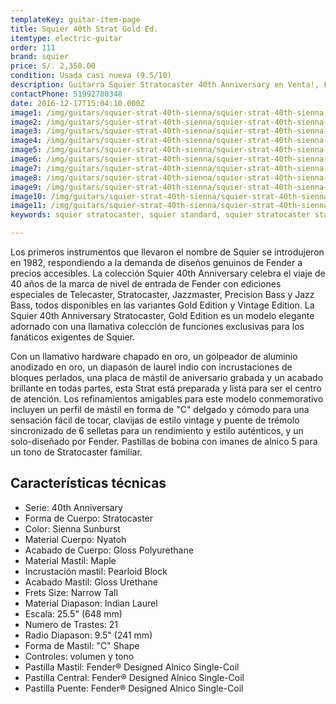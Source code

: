 ```yaml
---
templateKey: guitar-item-page
title: Squier 40th Strat Gold Ed.
itemtype: electric-guitar
order: 111
brand: squier
price: S/. 2,350.00
condition: Usada casi nueva (9.5/10)
description: Guitarra Squier Stratocaster 40th Anniversary en Venta!, Lima, Peru
contactPhone: 51992780348
date: 2016-12-17T15:04:10.000Z
image1: /img/guitars/squier-strat-40th-sienna/squier-strat-40th-sienna-01.jpg
image2: /img/guitars/squier-strat-40th-sienna/squier-strat-40th-sienna-02.jpg
image3: /img/guitars/squier-strat-40th-sienna/squier-strat-40th-sienna-03.jpg
image4: /img/guitars/squier-strat-40th-sienna/squier-strat-40th-sienna-04.jpg
image5: /img/guitars/squier-strat-40th-sienna/squier-strat-40th-sienna-05.jpg
image6: /img/guitars/squier-strat-40th-sienna/squier-strat-40th-sienna-06.jpg
image7: /img/guitars/squier-strat-40th-sienna/squier-strat-40th-sienna-07.jpg
image8: /img/guitars/squier-strat-40th-sienna/squier-strat-40th-sienna-08.jpg
image9: /img/guitars/squier-strat-40th-sienna/squier-strat-40th-sienna-09.jpg
image10: /img/guitars/squier-strat-40th-sienna/squier-strat-40th-sienna-10.jpg
image11: /img/guitars/squier-strat-40th-sienna/squier-strat-40th-sienna-11.jpg
keywords: squier stratocaster, squier standard, squier stratocaster standard

---
```

Los primeros instrumentos que llevaron el nombre de Squier se introdujeron en 1982, respondiendo a la demanda de diseños genuinos de Fender a precios accesibles. La colección Squier 40th Anniversary celebra el viaje de 40 años de la marca de nivel de entrada de Fender con ediciones especiales de Telecaster, Stratocaster, Jazzmaster, Precision Bass y Jazz Bass, todos disponibles en las variantes Gold Edition y Vintage Edition. La Squier 40th Anniversary Stratocaster, Gold Edition es un modelo elegante adornado con una llamativa colección de funciones exclusivas para los fanáticos exigentes de Squier.

Con un llamativo hardware chapado en oro, un golpeador de aluminio anodizado en oro, un diapasón de laurel indio con incrustaciones de bloques perlados, una placa de mástil de aniversario grabada y un acabado brillante en todas partes, esta Strat está preparada y lista para ser el centro de atención. Los refinamientos amigables para este modelo conmemorativo incluyen un perfil de mástil en forma de "C" delgado y cómodo para una sensación fácil de tocar, clavijas de estilo vintage y puente de trémolo sincronizado de 6 selletas para un rendimiento y estilo auténticos, y un solo-diseñado por Fender. Pastillas de bobina con imanes de alnico 5 para un tono de Stratocaster familiar.

## Características técnicas

* Serie: 40th Anniversary
* Forma de Cuerpo: Stratocaster
* Color: Sienna Sunburst
* Material Cuerpo: Nyatoh
* Acabado de Cuerpo: Gloss Polyurethane
* Material Mastil: Maple
* Incrustación mastil: Pearloid Block
* Acabado Mastil: Gloss Urethane
* Frets Size: Narrow Tall
* Material Diapason: Indian Laurel
* Escala: 25.5" (648 mm)
* Numero de Trastes: 21
* Radio Diapason: 9.5" (241 mm)
* Forma de Mastil: "C" Shape
* Controles: volumen y tono
* Pastilla Mastil: Fender® Designed Alnico Single-Coil
* Pastilla Central: Fender® Designed Alnico Single-Coil
* Pastilla Puente: Fender® Designed Alnico Single-Coil